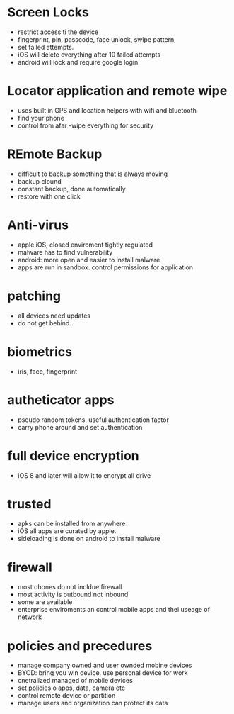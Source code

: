 # Screen Locks
- restrict access ti the device
- fingerprint, pin, passcode, face unlock, swipe pattern, 
- set failed attempts.
- iOS will delete everything after 10 failed attempts
- android will lock and require google login
# Locator application and remote wipe
- uses built in GPS and location helpers with wifi and bluetooth
- find your phone
- control from afar
-wipe everything for security
# REmote Backup
- difficult to backup something that is always moving
- backup clound
- constant backup, done automatically
- restore with one click
# Anti-virus
- apple iOS, closed enviroment tightly regulated
- malware has to find vulnerability
- android: more open and easier to install malware
- apps are run in sandbox. control permissions for application
# patching
- all devices need updates
- do not get behind.
# biometrics
- iris, face, fingerprint
# autheticator apps
- pseudo random tokens, useful authentication factor
- carry phone around and set authentication
# full device encryption
- iOS 8 and later will allow it to encrypt all drive
# trusted 
- apks can be installed from anywhere
- iOS all apps are curated by apple.
- sideloading is done on android to install malware
# firewall
- most ohones do not incldue firewall
- most activity is outbound not inbound
- some are available
- enterprise enviroments an control mobile apps and thei useage of network
# policies and precedures
- manage company owned and user ownded mobine devices
- BYOD: bring you win device. use personal device for work
- cnetralized managed of mobile devices
- set policies o apps, data, camera etc
- control remote device or partition
- manage users and organization can protect its data